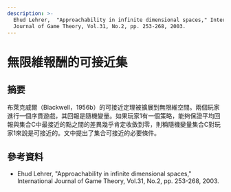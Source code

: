 ```yaml
---
description: >-
  Ehud Lehrer,  "Approachability in infinite dimensional spaces," International
  Journal of Game Theory, Vol.31, No.2, pp. 253-268, 2003.
---
```


# 無限維報酬的可接近集

## 摘要

布萊克威爾（Blackwell，1956b）的可接近定理被擴展到無限維空間。兩個玩家進行一個序貫遊戲，其回報是隨機變量。如果玩家1有一個策略，能夠保證平均回報與集合C中最接近的點之間的差異幾乎肯定收斂到零，則稱隨機變量集合C對玩家1來說是可接近的。文中提出了集合可接近的必要條件。

## 參考資料

* Ehud Lehrer,  "Approachability in infinite dimensional spaces," International Journal of Game Theory, Vol.31, No.2, pp. 253-268, 2003.
